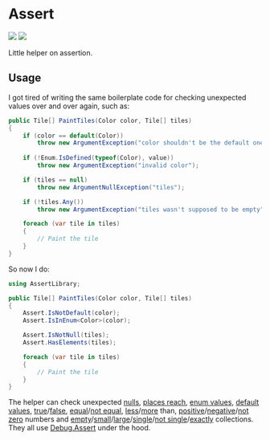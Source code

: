 # Assert

[![][build-img]][build]
[![][version-img]][version]

Little helper on assertion.

## Usage

I got tired of writing the same boilerplate code for checking unexpected values over and over again, such as:

```cs
public Tile[] PaintTiles(Color color, Tile[] tiles)
{
    if (color == default(Color))
        throw new ArgumentException("color shouldn't be the default one");
    
    if (!Enum.IsDefined(typeof(Color), value))
        throw new ArgumentException("invalid color");

    if (tiles == null)
        throw new ArgumentNullException("tiles");

    if (!tiles.Any())
        throw new ArgumentException("tiles wasn't supposed to be empty");

    foreach (var tile in tiles)
    {
        // Paint the tile
    }
}
```

So now I do:

```cs
using AssertLibrary;

public Tile[] PaintTiles(Color color, Tile[] tiles)
{
    Assert.IsNotDefault(color);
    Assert.IsInEnum<Color>(color);

    Assert.IsNotNull(tiles);
    Assert.HasElements(tiles);

    foreach (var tile in tiles)
    {
        // Paint the tile
    }
}
```

The helper can check unexpected [nulls], [places reach], [enum values], [default values], [true]/[false], [equal]/[not equal], [less]/[more] than, [positive]/[negative]/[not zero] numbers and
[empty]/[small]/[large]/[single]/[not single]/[exactly] collections.
They all use [Debug.Assert] under the hood.

[build]:          https://ci.appveyor.com/project/TallesL/Assert
[build-img]:      https://ci.appveyor.com/api/projects/status/github/tallesl/Assert
[version]:        https://nuget.org/packages/Assert
[version-img]:    https://badge.fury.io/nu/Assert.png
[nulls]:          Library/Public%20Methods/IsNotNull.cs
[places reach]:   Library/Public%20Methods/DoesNotReachHere.cs
[enum values]:    Library/Public%20Methods/IsInEnum.cs
[default values]: Library/Public%20Methods/IsNotDefault.cs
[true]:           Library/Public%20Methods/IsTrue.cs
[false]:          Library/Public%20Methods/IsFalse.cs
[equal]:          Library/Public%20Methods/IsEqual.cs
[not equal]:      Library/Public%20Methods/IsNotEqual.cs
[less]:           Library/Public%20Methods/IsLess.cs
[more]:           Library/Public%20Methods/IsMore.cs
[positive]:       Library/Public%20Methods/IsPositive.cs
[negative]:       Library/Public%20Methods/IsNegative.cs
[not zero]:       Library/Public%20Methods/IsNotZero.cs
[empty]:          Library/Public%20Methods/HasElements.cs
[small]:          Library/Public%20Methods/HasLess.cs
[large]:          Library/Public%20Methods/HasMore.cs
[single]:         Library/Public%20Methods/IsSingle.cs
[not single]:     Library/Public%20Methods/IsNotSingle.cs
[exactly]:        Library/Public%20Methods/HasExactly.cs
[Debug.Assert]:   https://msdn.microsoft.com/library/System.Diagnostics.Debug.Assert
